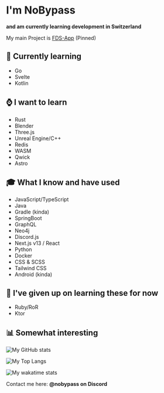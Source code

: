 # I'm NoBypass
**and am currently learning development in Switzerland**

My main Project is [FDS-App](https://github.com/NoBypass/fds) (Pinned)

## 🏫 Currently learning
- Go
- Svelte
- Kotlin

## ⌚ I want to learn
- Rust
- Blender
- Three.js
- Unreal Engine/C++
- Redis
- WASM
- Qwick
- Astro

## 🎓 What I know and have used
- JavaScript/TypeScript
- Java
- Gradle (kinda)
- SpringBoot
- GraphQL
- Neo4j
- Discord.js
- Next.js v13 / React
- Python
- Docker
- CSS & SCSS
- Tailwind CSS
- Android (kinda)

## 🫠 I've given up on learning these for now
- Ruby/RoR
- Ktor

## 📊 Somewhat interesting

![My GitHub stats](https://github-readme-stats.vercel.app/api?username=nobypass&theme=transparent&show_icons=true)

![My Top Langs](https://github-readme-stats.vercel.app/api/top-langs/?username=nobypass&layout=compact&theme=transparent)

![My wakatime stats](https://github-readme-stats.vercel.app/api/wakatime?username=nobypass&layout=compact&theme=transparent)


Contact me here: **@nobypass on Discord**
